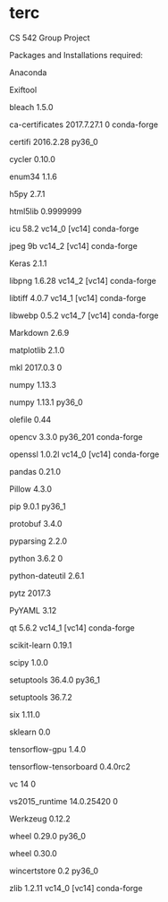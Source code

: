 # terc
CS 542 Group Project


Packages and Installations required:

Anaconda

Exiftool

bleach                    1.5.0                     <pip>
  
ca-certificates           2017.7.27.1                   0    conda-forge

certifi                   2016.2.28                py36_0

cycler                    0.10.0                    <pip>
  
enum34                    1.1.6                     <pip>
  
h5py                      2.7.1                     <pip>
  
html5lib                  0.9999999                 <pip>
  
icu                       58.2                     vc14_0  [vc14]  conda-forge

jpeg                      9b                       vc14_2  [vc14]  conda-forge

Keras                     2.1.1                     <pip>

libpng                    1.6.28                   vc14_2  [vc14]  conda-forge

libtiff                   4.0.7                    vc14_1  [vc14]  conda-forge

libwebp                   0.5.2                    vc14_7  [vc14]  conda-forge

Markdown                  2.6.9                     <pip>

matplotlib                2.1.0                     <pip>

mkl                       2017.0.3                      0

numpy                     1.13.3                    <pip>

numpy                     1.13.1                   py36_0

olefile                   0.44                      <pip>

opencv                    3.3.0                  py36_201    conda-forge

openssl                   1.0.2l                   vc14_0  [vc14]  conda-forge

pandas                    0.21.0                    <pip>

Pillow                    4.3.0                     <pip>

pip                       9.0.1                    py36_1

protobuf                  3.4.0                     <pip>

pyparsing                 2.2.0                     <pip>

python                    3.6.2                         0

python-dateutil           2.6.1                     <pip>

pytz                      2017.3                    <pip>

PyYAML                    3.12                      <pip>

qt                        5.6.2                    vc14_1  [vc14]  conda-forge

scikit-learn              0.19.1                    <pip>

scipy                     1.0.0                     <pip>

setuptools                36.4.0                   py36_1

setuptools                36.7.2                    <pip>

six                       1.11.0                    <pip>

sklearn                   0.0                       <pip>

tensorflow-gpu            1.4.0                     <pip>

tensorflow-tensorboard    0.4.0rc2                  <pip>

vc                        14                            0

vs2015_runtime            14.0.25420                    0

Werkzeug                  0.12.2                    <pip>

wheel                     0.29.0                   py36_0

wheel                     0.30.0                    <pip>

wincertstore              0.2                      py36_0

zlib                      1.2.11                   vc14_0  [vc14]  conda-forge
